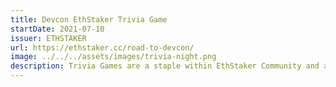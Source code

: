 ```yaml
---
title: Devcon EthStaker Trivia Game
startDate: 2021-07-10
issuer: ETHSTAKER
url: https://ethstaker.cc/road-to-devcon/
image: ../../../assets/images/trivia-night.png
description: Trivia Games are a staple within EthStaker Community and are an incredibly fun experience. All are welcome to participate during the Livestream Play-Along hosted on the EthStaker website, while those who won Trivia Game seats compete against each other in a live Trivia Game played using the Kahoot! Platform. Participants are asked a series of questions ranging from general Ethereum knowledge, Devcon history, and everything in between.
---
```

